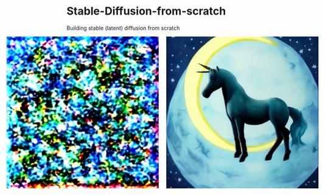 # Stable-Diffusion-from-scratch
Building stable (latent) diffusion from scratch

<div style="display: flex; justify-content: center;">
    <img src="./first_attempt_diffusion.png" alt="first attempt" style="margin-right: 10px;" width="400"/>
    <img src="./diffusion_image_fixed.png" alt="Final attempt after bug fixing" style="margin-left: 10px;" width="400"/>
</div>
